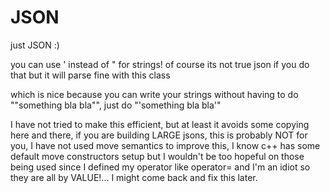 # JSON

just JSON :)

you can use ' instead of " for strings! of course its not true json if you do that but it will parse fine with this class

which is nice because you can write your strings without having to do "\"something bla bla\"", just do "'something bla bla'"

I have not tried to make this efficient, but at least it avoids some copying here and there, if you are building LARGE jsons, this is probably NOT for you, I have not used move semantics to improve this, I know c++ has some default move constructors setup but I wouldn't be too hopeful on those being used since I defined my operator like operator= and I'm an idiot so they are all by VALUE!... I might come back and fix this later.
